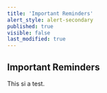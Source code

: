 ```yaml
---
title: 'Important Reminders'
alert_style: alert-secondary
published: true
visible: false
last_modified: true
---
```


## Important Reminders
This si a test.
